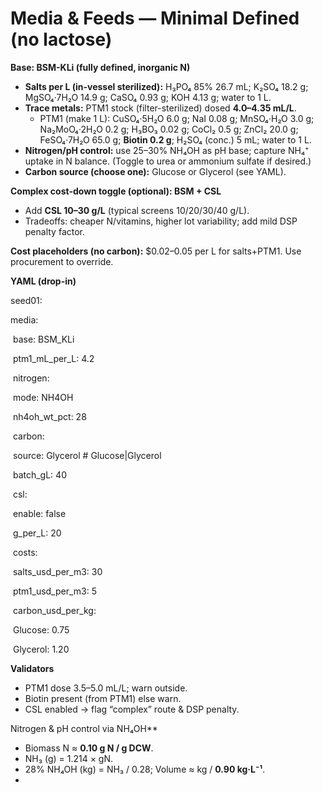 # Media & Feeds — Minimal Defined (no lactose)

**Base: BSM-KLi (fully defined, inorganic N)**

- **Salts per L (in-vessel sterilized):** H₃PO₄ 85% 26.7 mL; K₂SO₄ 18.2 g; MgSO₄·7H₂O 14.9 g; CaSO₄ 0.93 g; KOH 4.13 g; water to 1 L.
- **Trace metals:** PTM1 stock (filter-sterilized) dosed **4.0–4.35 mL/L**.
  - PTM1 (make 1 L): CuSO₄·5H₂O 6.0 g; NaI 0.08 g; MnSO₄·H₂O 3.0 g; Na₂MoO₄·2H₂O 0.2 g; H₃BO₃ 0.02 g; CoCl₂ 0.5 g; ZnCl₂ 20.0 g; FeSO₄·7H₂O 65.0 g; **Biotin 0.2 g**; H₂SO₄ (conc.) 5 mL; water to 1 L.
- **Nitrogen/pH control:** use 25–30% NH₄OH as pH base; capture NH₄⁺ uptake in N balance. (Toggle to urea or ammonium sulfate if desired.)
- **Carbon source (choose one):** Glucose or Glycerol (see YAML).

**Complex cost-down toggle (optional): BSM + CSL**

- Add **CSL 10–30 g/L** (typical screens 10/20/30/40 g/L).
- Tradeoffs: cheaper N/vitamins, higher lot variability; add mild DSP penalty factor.

**Cost placeholders (no carbon):** $0.02–0.05 per L for salts+PTM1. Use procurement to override.

**YAML (drop-in)**

seed01:

  media:

​    base: BSM_KLi

​    ptm1_mL_per_L: 4.2

​    nitrogen:

​      mode: NH4OH

​      nh4oh_wt_pct: 28

​    carbon:

​      source: Glycerol   # Glucose|Glycerol

​      batch_gL: 40

​    csl:

​      enable: false

​      g_per_L: 20

​    costs:

​      salts_usd_per_m3: 30

​      ptm1_usd_per_m3: 5

​      carbon_usd_per_kg:

​        Glucose: 0.75

​        Glycerol: 1.20

**Validators**

- PTM1 dose 3.5–5.0 mL/L; warn outside.
- Biotin present (from PTM1) else warn.
- CSL enabled → flag “complex” route & DSP penalty.









Nitrogen & pH control via NH₄OH**

- Biomass N ≈ **0.10 g N / g DCW**.
- NH₃ (g) = 1.214 × gN.
- 28% NH₄OH (kg) = NH₃ / 0.28; Volume ≈ kg / **0.90 kg·L⁻¹**.
- 